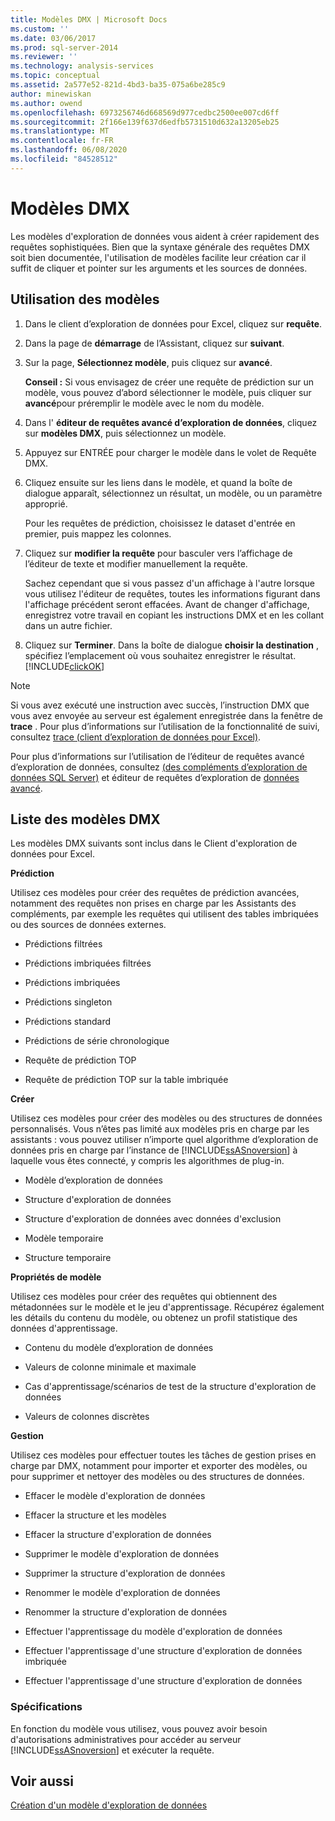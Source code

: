```yaml
---
title: Modèles DMX | Microsoft Docs
ms.custom: ''
ms.date: 03/06/2017
ms.prod: sql-server-2014
ms.reviewer: ''
ms.technology: analysis-services
ms.topic: conceptual
ms.assetid: 2a577e52-821d-4bd3-ba35-075a6be285c9
author: minewiskan
ms.author: owend
ms.openlocfilehash: 6973256746d668569d977cedbc2500ee007cd6ff
ms.sourcegitcommit: 2f166e139f637d6edfb5731510d632a13205eb25
ms.translationtype: MT
ms.contentlocale: fr-FR
ms.lasthandoff: 06/08/2020
ms.locfileid: "84528512"
---
```

# <a name="dmx-templates"></a>Modèles DMX
  Les modèles d'exploration de données vous aident à créer rapidement des requêtes sophistiquées. Bien que la syntaxe générale des requêtes DMX soit bien documentée, l'utilisation de modèles facilite leur création car il suffit de cliquer et pointer sur les arguments et les sources de données.  
  
## <a name="using-the-templates"></a>Utilisation des modèles  
  
1.  Dans le client d’exploration de données pour Excel, cliquez sur **requête**.  
  
2.  Dans la page de **démarrage** de l’Assistant, cliquez sur **suivant**.  
  
3.  Sur la page, **Sélectionnez modèle**, puis cliquez sur **avancé**.  
  
     **Conseil :** Si vous envisagez de créer une requête de prédiction sur un modèle, vous pouvez d’abord sélectionner le modèle, puis cliquer sur **avancé**pour préremplir le modèle avec le nom du modèle.  
  
4.  Dans l' **éditeur de requêtes avancé d’exploration de données**, cliquez sur **modèles DMX**, puis sélectionnez un modèle.  
  
5.  Appuyez sur ENTRÉE pour charger le modèle dans le volet de Requête DMX.  
  
6.  Cliquez ensuite sur les liens dans le modèle, et quand la boîte de dialogue apparaît, sélectionnez un résultat, un modèle, ou un paramètre approprié.  
  
     Pour les requêtes de prédiction, choisissez le dataset d'entrée en premier, puis mappez les colonnes.  
  
7.  Cliquez sur **modifier la requête** pour basculer vers l’affichage de l’éditeur de texte et modifier manuellement la requête.  
  
     Sachez cependant que si vous passez d'un affichage à l'autre lorsque vous utilisez l'éditeur de requêtes, toutes les informations figurant dans l'affichage précédent seront effacées. Avant de changer d'affichage, enregistrez votre travail en copiant les instructions DMX et en les collant dans un autre fichier.  
  
8.  Cliquez sur **Terminer**. Dans la boîte de dialogue **choisir la destination** , spécifiez l’emplacement où vous souhaitez enregistrer le résultat. [!INCLUDE[clickOK](../includes/clickok-md.md)]  
  
> [!NOTE]  
>  Si vous avez exécuté une instruction avec succès, l’instruction DMX que vous avez envoyée au serveur est également enregistrée dans la fenêtre de **trace** . Pour plus d’informations sur l’utilisation de la fonctionnalité de suivi, consultez [trace &#40;client d’exploration de données pour Excel&#41;](trace-data-mining-client-for-excel.md).  
  
 Pour plus d’informations sur l’utilisation de l’éditeur de requêtes avancé d’exploration de données, consultez [&#40;des compléments d’exploration de données SQL Server&#41;](query-sql-server-data-mining-add-ins.md) et éditeur de requêtes d’exploration de [données avancé](advanced-data-mining-query-editor.md).  
  
## <a name="list-of-dmx-templates"></a>Liste des modèles DMX  
 Les modèles DMX suivants sont inclus dans le Client d'exploration de données pour Excel.  
  
 **Prédiction**  
  
 Utilisez ces modèles pour créer des requêtes de prédiction avancées, notamment des requêtes non prises en charge par les Assistants des compléments, par exemple les requêtes qui utilisent des tables imbriquées ou des sources de données externes.  
  
-   Prédictions filtrées  
  
-   Prédictions imbriquées filtrées  
  
-   Prédictions imbriquées  
  
-   Prédictions singleton  
  
-   Prédictions standard  
  
-   Prédictions de série chronologique  
  
-   Requête de prédiction TOP  
  
-   Requête de prédiction TOP sur la table imbriquée  
  
 **Créer**  
  
 Utilisez ces modèles pour créer des modèles ou des structures de données personnalisés. Vous n’êtes pas limité aux modèles pris en charge par les assistants : vous pouvez utiliser n’importe quel algorithme d’exploration de données pris en charge par l’instance de [!INCLUDE[ssASnoversion](../includes/ssasnoversion-md.md)] à laquelle vous êtes connecté, y compris les algorithmes de plug-in.  
  
-   Modèle d’exploration de données  
  
-   Structure d'exploration de données  
  
-   Structure d'exploration de données avec données d'exclusion  
  
-   Modèle temporaire  
  
-   Structure temporaire  
  
 **Propriétés de modèle**  
  
 Utilisez ces modèles pour créer des requêtes qui obtiennent des métadonnées sur le modèle et le jeu d'apprentissage. Récupérez également les détails du contenu du modèle, ou obtenez un profil statistique des données d'apprentissage.  
  
-   Contenu du modèle d’exploration de données  
  
-   Valeurs de colonne minimale et maximale  
  
-   Cas d'apprentissage/scénarios de test de la structure d'exploration de données  
  
-   Valeurs de colonnes discrètes  
  
 **Gestion**  
  
 Utilisez ces modèles pour effectuer toutes les tâches de gestion prises en charge par DMX, notamment pour importer et exporter des modèles, ou pour supprimer et nettoyer des modèles ou des structures de données.  
  
-   Effacer le modèle d'exploration de données  
  
-   Effacer la structure et les modèles  
  
-   Effacer la structure d'exploration de données  
  
-   Supprimer le modèle d'exploration de données  
  
-   Supprimer la structure d'exploration de données  
  
-   Renommer le modèle d'exploration de données  
  
-   Renommer la structure d'exploration de données  
  
-   Effectuer l'apprentissage du modèle d'exploration de données  
  
-   Effectuer l'apprentissage d'une structure d'exploration de données imbriquée  
  
-   Effectuer l'apprentissage d'une structure d'exploration de données  
  
### <a name="requirements"></a>Spécifications  
 En fonction du modèle vous utilisez, vous pouvez avoir besoin d'autorisations administratives pour accéder au serveur [!INCLUDE[ssASnoversion](../includes/ssasnoversion-md.md)] et exécuter la requête.  
  
## <a name="see-also"></a>Voir aussi  
 [Création d'un modèle d'exploration de données](creating-a-data-mining-model.md)  
  
  
